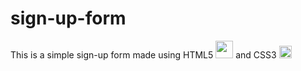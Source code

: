 # sign-up-form

This is a simple sign-up form made using HTML5 <img src="https://upload.wikimedia.org/wikipedia/commons/thumb/6/61/HTML5_logo_and_wordmark.svg/1200px-HTML5_logo_and_wordmark.svg.png" position="absolute" height="28" width="28" > and CSS3 <img src="https://upload.wikimedia.org/wikipedia/commons/thumb/6/62/CSS3_logo.svg/800px-CSS3_logo.svg.png" position="absolute" height="20" width="20" >
